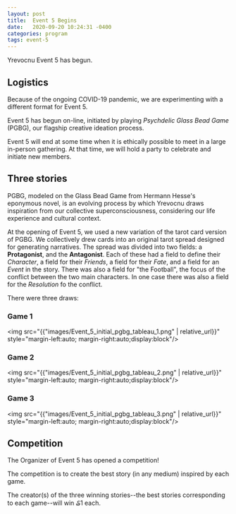 ```yaml
---
layout: post
title:  Event 5 Begins
date:   2020-09-20 10:24:31 -0400
categories: program
tags: event-5
---
```

<div class="main">

Yrevocnu Event 5 has begun.

<h2>Logistics</h2>

<p>Because of the ongoing COVID-19 pandemic, we are experimenting
with a different format for Event 5.</p>

<p>Event 5 has begun on-line, initiated by playing
<em>Psychdelic Glass Bead Game</em> (PGBG), our flagship creative ideation
process.</p>

<p>Event 5 will end at some time when it is ethically
possible to meet in a large in-person gathering.
At that time, we will hold a party to celebrate and initiate new
members.</p>

<h2>Three stories</h2>

<p>PGBG, modeled on the Glass Bead Game from Hermann Hesse's eponymous
novel, is an evolving process by which Yrevocnu draws inspiration
from our collective superconsciousness, considering our life
experience and cultural context.</p>

<p>At the opening of Event 5, we used a new variation of the tarot
card version of PGBG. We collectively drew cards into an
original tarot spread designed for generating narratives.
The spread was divided into two fields: a <strong>Protagonist</strong>, and
the <strong>Antagonist</strong>. Each of these had a field to define their
<em>Character</em>, a field for their <em>Friends</em>, a field for their <em>Fate</em>,
and a field for an <em>Event</em> in the story. There was also a
field for "the Football", the focus of the conflict between the
two main characters. In one case there was also a field for
the <em>Resolution</em> fo the conflict.</p>

<p>There were three draws:</p>

<h3>Game 1</h3>

<img src="{{"images/Event_5_initial_pgbg_tableau_1.png" | relative_url}}"
style="margin-left:auto; margin-right:auto;display:block"/>

<h3>Game 2</h3>

<img src="{{"images/Event_5_initial_pgbg_tableau_2.png" | relative_url}}"
style="margin-left:auto; margin-right:auto;display:block"/>

<h3>Game 3</h3>

<img src="{{"images/Event_5_initial_pgbg_tableau_3.png" | relative_url}}"
style="margin-left:auto; margin-right:auto;display:block"/>

<h2>Competition</h2>

<p>The Organizer of Event 5 has opened a competition!</p>

<p>The competition is to create the best story (in any medium)
inspired by each game.</p>

<p>The creator(s) of the three winning stories--the best stories
corresponding to each game--will win ₷1 each.</p>

</div>
